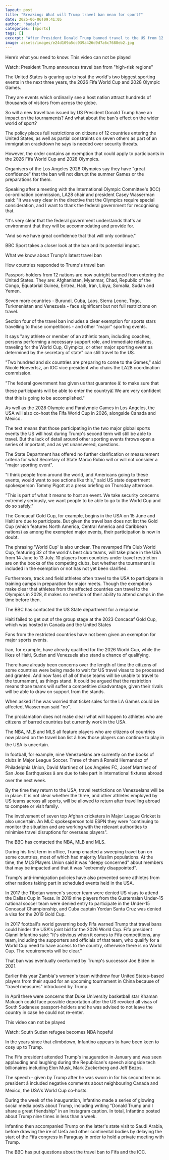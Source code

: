 ```yaml
---
layout: post
title: "Breaking: What will Trump travel ban mean for sport?"
date: 2025-06-06T09:41:05
author: "badely"
categories: [Sports]
tags: []
excerpt: "After President Donald Trump banned travel to the US from 12 countries, BBC Sport assesses what the impact on sporting events could be."
image: assets/images/e24d109a5cc939a426d9d7a6c7688eb2.jpg
---
```


Here’s what you need to know: This video can not be played

Watch: President Trump announces travel ban from "high-risk regions"

The United States is gearing up to host the world's two biggest sporting events in the next three years, the 2026 Fifa World Cup and 2028 Olympic Games.

They are events which ordinarily see a host nation attract hundreds of thousands of visitors from across the globe.

So will a new travel ban issued by US President Donald Trump have an impact on the tournaments? And what about the ban's effect on the wider world of sport?

The policy places full restrictions on citizens of 12 countries entering the United States, as well as partial constraints on seven others as part of an immigration crackdown he says is needed over security threats.

However, the order contains an exemption that could apply to participants in the 2026 Fifa World Cup and 2028 Olympics.

Organisers of the Los Angeles 2028 Olympics say they have "great confidence" that the ban will not disrupt the summer Games or the preparations for them.

Speaking after a meeting with the International Olympic Committee's (IOC) co-ordination commission, LA28 chair and president Casey Wasserman said: "It was very clear in the directive that the Olympics require special consideration, and I want to thank the federal government for recognising that.

"It's very clear that the federal government understands that's an environment that they will be accommodating and provide for.

"And so we have great confidence that that will only continue."

BBC Sport takes a closer look at the ban and its potential impact.

What we know about Trump's latest travel ban

How countries responded to Trump's travel ban

Passport-holders from 12 nations are now outright banned from entering the United States. They are: Afghanistan, Myanmar, Chad, Republic of the Congo, Equatorial Guinea, Eritrea, Haiti, Iran, Libya, Somalia, Sudan and Yemen.

Seven more countries - Burundi, Cuba, Laos, Sierra Leone, Togo, Turkmenistan and Venezuela - face significant but not full restrictions on travel.

Section four of the travel ban includes a clear exemption for sports stars travelling to those competitions  - and other "major" sporting events.

It says "any athlete or member of an athletic team, including coaches, persons performing a necessary support role, and immediate relatives, traveling for the World Cup, Olympics, or other major sporting event as determined by the secretary of state" can still travel to the US.

"Two hundred and six countries are preparing to come to the Games," said Nicole Hoevertsz, an IOC vice president who chairs the LA28 coordination commission.

"The federal government has given us that guarantee â¦ to make sure that these participants will be able to enter the countryâ¦ We are very confident that this is going to be accomplished."

As well as the 2028 Olympic and Paralympic Games in Los Angeles, the USA will also co-host the Fifa World Cup in 2026, alongside Canada and Mexico.

The text means that those participating in the two major global sports events the US will host during Trump's second term will still be able to travel. But the lack of detail around other sporting events throws open a series of important, and as yet unanswered, questions.

The State Department has offered no further clarification or measurement criteria for what Secretary of State Marco Rubio will or will not consider a "major sporting event".

"I think people from around the world, and Americans going to these events, would want to see actions like this," said US state department spokesperson Tommy Pigott at a press briefing on Thursday afternoon.

"This is part of what it means to host an event. We take security concerns extremely seriously, we want people to be able to go to the World Cup and do so safely."

The Concacaf Gold Cup, for example, begins in the USA on 15 June and Haiti are due to participate. But given the travel ban does not list the Gold Cup (which features North America, Central America and Caribbean nations) as among the exempted major events, their participation is now in doubt.

The phrasing 'World Cup' is also unclear. The revamped Fifa Club World Cup, featuring 32 of the world's best club teams, will take place in the USA from 14 June to 13 July. 10 players from countries under travel restriction are on the books of the competing clubs, but whether the tournament is included in the exemption or not has not yet been clarified.

Furthermore, track and field athletes often travel to the USA to participate in training camps in preparation for major meets. Though the exemptions make clear that athletes from the affected countries can travel to the Olympics in 2028, it makes no mention of their ability to attend camps in the time before then.

The BBC has contacted the US State department for a response.

Haiti failed to get out of the group stage at the 2023 Concacaf Gold Cup, which was hosted in Canada and the United States

Fans from the restricted countries have not been given an exemption for major sports events.

Iran, for example, have already qualified for the 2026 World Cup, while the likes of Haiti, Sudan and Venezuela also stand a chance of qualifying.

There have already been concerns over the length of time the citizens of some countries were being made to wait for US travel visas to be processed and granted. And now fans of all of those teams will be unable to travel to the tournament, as things stand. It could be argued that the restriction means those teams will suffer a competitive disadvantage, given their rivals will be able to draw on support from the stands.

When asked if he was worried that ticket sales for the LA Games could be affected, Wasserman said "no".

The proclamation does not make clear what will happen to athletes who are citizens of barred countries but currently work in the USA.

The NBA, MLB and MLS all feature players who are citizens of countries now placed on the travel ban list â how those players can continue to play in the USA is uncertain.

In football, for example, nine Venezuelans are currently on the books of clubs in Major League Soccer. Three of them â Ronald Hernandez of Philadelphia Union, David Martinez of Los Angeles FC, Josef Martinez of San Jose Earthquakes â are due to take part in international fixtures abroad over the next week.

By the time they return to the USA, travel restrictions on Venezuelans will be in place. It is not clear whether the three, and other athletes employed by US teams across all sports, will be allowed to return after travelling abroad to compete or visit family.

The involvement of seven top Afghan cricketers in Major League Cricket is also uncertain. An MLC spokesperson told ESPN they were "continuing to monitor the situation and are working with the relevant authorities to minimise travel disruptions for overseas players".

The BBC has contacted the NBA, MLB and MLS.

During his first term in office, Trump enacted a sweeping travel ban on some countries, most of which had majority Muslim populations. At the time, the MLS Players Union said it was "deepy concerned" about members that may be impacted and that it was "extremely disappointed".

Trump's anti-immigration policies have also prevented some athletes from other nations taking part in scheduled events held in the USA.

In 2017 the Tibetan women's soccer team were denied US visas to attend the Dallas Cup in Texas. In 2019 nine players from the Guatemalan Under-15 national soccer team were denied entry to participate in the Under-15 Concacaf Championship, and Cuba captain Yordan Santa Cruz was denied a visa for the 2019 Gold Cup.

In 2017 football's world governing body Fifa warned Trump that travel bans could hinder the USA's joint bid for the 2026 World Cup. Fifa president Gianni Infantino said: "It's obvious when it comes to Fifa competitions, any team, including the supporters and officials of that team, who qualify for a World Cup need to have access to the country, otherwise there is no World Cup. The requirements will be clear."

That ban was eventually overturned by Trump's successor Joe Biden in 2021.

Earlier this year Zambia's women's team withdrew four United States-based players from their squad for an upcoming tournament in China because of "travel measures" introduced by Trump.

In April there were concerns that Duke University basketball star Khaman Maluach could face possible deportation after the US revoked all visas of South Sudanese passport-holders and he was advised to not leave the country in case he could not re-enter.

This video can not be played

Watch: South Sudan refugee becomes NBA hopeful

In the years since that climbdown, Infantino appears to have been keen to cosy up to Trump.

The Fifa president attended Trump's inauguration in January and was seen applauding and laughing during the Republican's speech alongside tech billionaires including Elon Musk, Mark Zuckerberg and Jeff Bezos.

The speech - given by Trump after he was sworn in for his second term as president â included negative comments about neighbouring Canada and Mexico, the USA's World Cup co-hosts.

During the week of the inauguration, Infantino made a series of glowing social media posts about Trump, including writing "Donald Trump and I share a great friendship" in an Instagram caption. In total, Infantino posted about Trump nine times in less than a week.

Infantino then accompanied Trump on the latter's state visit to Saudi Arabia, before drawing the ire of Uefa and other continental bodies by delaying the start of the Fifa congress in Paraguay in order to hold a private meeting with Trump.

The BBC has put questions about the travel ban to Fifa and the IOC.

